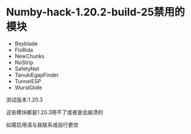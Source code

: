 # Numby-hack-1.20.2-build-25禁用的模块
- Beyblade
- FloRida
- NewChunks
- NoStrip
- SafetyNet
- TanukiEgapFinder
- TunnelESP
- WurstGlide

测试版本:1.20.3
<p>这些模块都是1.20.3用不了或者是会崩溃的</p>
如需启用请与我联系或自行更改
